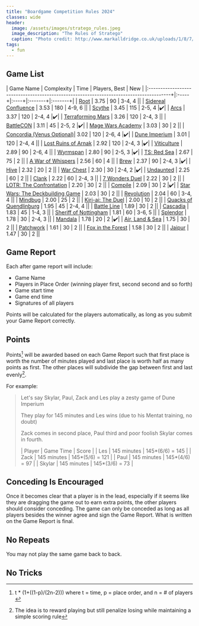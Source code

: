 ```yaml
---
title: "Boardgame Competition Rules 2024"
classes: wide
header:
  image: /assets/images/stratego_rules.jpeg
  image_description: "The Rules of Stratego"
  caption: "Photo credit: http://www.markalldridge.co.uk/uploads/1/8/7/0/18706268/6264212_orig.jpg"
tags: 
  - fun
---
```


## Game List

| Game Name                                                                               | Complexity | Time | Players, Best | New |
|:---------------------------------------------------------------------------------------+|:-----+|:----+|:-------+|:-------+|
| [Root](https://boardgamegeek.com/boardgame/237182/root)                                 | 3.75   | 90   | 3-4, 4  ||
| [Sidereal Confluence](https://boardgamegeek.com/boardgame/202426/sidereal-confluence)   | 3.53   | 180  | 4-9, 6  ||
| [Scythe](https://boardgamegeek.com/boardgame/169786/scythe)                             | 3.45   | 115  | 2-5, 4  |✔️|
| [Arcs](https://boardgamegeek.com/boardgame/359871/arcs)                                 | 3.37   | 120  | 2-4, 4  |✔️|
| [Terraforming Mars](https://boardgamegeek.com/boardgame/167791/terraforming-mars)       | 3.26   | 120  | 2-4, 3  ||
| [BattleCON](https://boardgamegeek.com/boardgame/123123/battlecon-devastation-of-indines) | 3.11   | 45   | 2-5, 2 |✔️|
| [Mage Wars Academy](https://boardgamegeek.com/boardgame/172503/mage-wars-academy)       | 3.03   | 30   | 2       ||
| [Concordia (Venus Optional)](https://boardgamegeek.com/boardgame/256916/concordia-venus)| 3.02   | 120  | 2-6, 4  |✔️|
| [Dune Imperium](https://boardgamegeek.com/boardgame/316554/dune-imperium)               | 3.01   | 120  | 2-4, 4  ||
| [Lost Ruins of Arnak](https://boardgamegeek.com/boardgame/312484/lost-ruins-of-arnak)   | 2.92   | 120  | 2-4, 3  |✔️|
| [Viticulture](https://boardgamegeek.com/boardgame/183394/viticulture-essential-edition) | 2.89   | 90   | 2-6, 4  ||
| [Wyrmspan](https://boardgamegeek.com/boardgame/410201/wyrmspan)                         | 2.80   | 90   | 2-5, 3  |✔️|
| [TS: Red Sea](https://boardgamegeek.com/boardgame/300192/twilight-struggle-red-sea-conflict-horn-africa) | 2.67 | 75 | 2 ||
| [A War of Whispers](https://boardgamegeek.com/boardgame/253499/war-whispers)            | 2.56   | 60   | 4       ||
| [Brew](https://boardgamegeek.com/boardgame/332386/brew)                                 | 2.37   | 90   | 2-4, 3  |✔️|
| [Hive](https://boardgamegeek.com/boardgame/2655/hive)                                   | 2.32   | 20   | 2       ||
| [War Chest](https://boardgamegeek.com/boardgame/249259/war-chest)                       | 2.30   | 30   | 2-4, 2  |✔️|
| [Undaunted](https://boardgamegeek.com/boardgame/268864/undaunted-normandy)              | 2.25   | 60   | 2       ||
| [Clank](https://boardgamegeek.com/boardgame/201808/clank-deck-building-adventure)       | 2.22   | 60   | 2-4, 3  ||
| [7 Wonders Duel](https://boardgamegeek.com/boardgame/173346/7-wonders-duel)             | 2.22   | 30   | 2       ||
| [LOTR: The Confrontation](https://boardgamegeek.com/boardgame/18833/lord-rings-confrontation) | 2.20   | 30   | 2       ||
| [Compile](https://boardgamegeek.com/boardgame/406652/compile-main-1)                    | 2.09   | 30   | 2       |✔️|
| [Star Wars: The Deckbuilding Game](https://boardgamegeek.com/boardgame/374173/star-wars-the-deckbuilding-game) | 2.03   | 30   | 2  ||
| [Revolution](https://boardgamegeek.com/boardgame/34887/revolution)                      | 2.04   | 60   | 3-4, 4  ||
| [Mindbug](https://boardgamegeek.com/boardgame/345584/mindbug)                           | 2.00   | 25   | 2       ||
| [Kiri-ai: The Duel](https://boardgamegeek.com/boardgame/387769/kiri-ai-duel)            | 2.00   | 10   | 2       ||
| [Quacks of Quendlinburg](https://boardgamegeek.com/boardgame/244521/quacks-quedlinburg) | 1.95   | 45   | 2-4, 4  ||
| [Battle Line](https://boardgamegeek.com/boardgame/760/battle-line)                      | 1.89   | 30   | 2  ||
| [Cascadia](https://boardgamegeek.com/boardgame/295947/cascadia)                         | 1.83   | 45   | 1-4, 3  ||
| [Sheriff of Nottingham](https://boardgamegeek.com/boardgame/298638/sheriff-nottingham-2nd-edition) | 1.81   | 60   | 3-6, 5  ||
| [Splendor](https://boardgamegeek.com/boardgame/148228/splendor)                         | 1.78   | 30   | 2-4, 3  ||
| [Mandala](https://boardgamegeek.com/boardgame/264241/mandala)                           | 1.78   | 20   | 2       |✔️|
| [Air, Land & Sea](https://boardgamegeek.com/boardgame/247367/air-land-sea)              | 1.75   | 30   | 2       ||
| [Patchwork](https://boardgamegeek.com/boardgame/163412/patchwork)                       | 1.61   | 30   | 2       ||
| [Fox in the Forest](https://boardgamegeek.com/boardgame/221965/fox-forest)              | 1.58   | 30   | 2       ||
| [Jaipur](https://boardgamegeek.com/boardgame/54043/jaipur)                              | 1.47   | 30   | 2       ||


## Game Report
Each after game report will include:
- Game Name
- Players in Place Order (winning player first, second second and so forth)
- Game start time
- Game end time
- Signatures of all players

Points will be calculated for the players automatically, as long as you submit your Game Report correctly.

## Points
Points[^points] will be awarded based on each Game Report such that first place is worth the number of minutes played and last place is worth half as many points as first. The other places will subdivide the gap between first and last evenly[^intent].

For example:
> Let's say Skylar, Paul, Zack and Les play a zesty game of Dune Imperium
>
> They play for 145 minutes and Les wins (due to his Mentat training, no doubt)
>
> Zack comes in second place, Paul third and poor foolish Skylar comes in fourth.
>
> | Player | Game Time   | Score           |
> | Les    | 145 minutes | 145*(6/6) = 145 |
> | Zack   | 145 minutes | 145*(5/6) = 121 |
> | Paul   | 145 minutes | 145*(4/6) = 97  |
> | Skylar | 145 minutes | 145*(3/6) = 73  |

## Conceding Is Encouraged
Once it becomes clear that a player is in the lead, especially if it seems like they are dragging the game out to earn extra points, the other players should consider conceding.
The game can only be conceded as long as all players besides the winner agree and sign the Game Report. What is written on the Game Report is final.

## No Repeats
You may not play the same game back to back.

## No Tricks


[^points]: t * (1+((1-p)/(2n-2))) where t = time, p = place order, and n = # of players [^index]
[^intent]: The idea is to reward playing but still penalize losing while maintaining a simple scoring rule
[^index]: as an example of why 0 indexing is nice, this simplifies to t * (1-(p/(2n-2))) when first place is 0